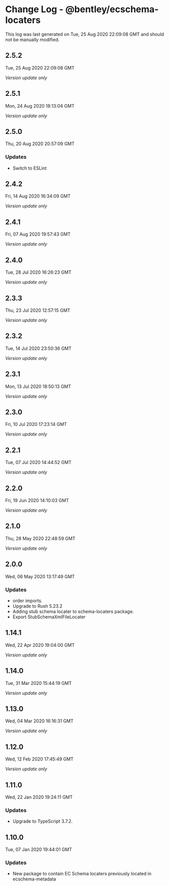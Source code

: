 # Change Log - @bentley/ecschema-locaters

This log was last generated on Tue, 25 Aug 2020 22:09:08 GMT and should not be manually modified.

## 2.5.2
Tue, 25 Aug 2020 22:09:08 GMT

*Version update only*

## 2.5.1
Mon, 24 Aug 2020 18:13:04 GMT

*Version update only*

## 2.5.0
Thu, 20 Aug 2020 20:57:09 GMT

### Updates

- Switch to ESLint

## 2.4.2
Fri, 14 Aug 2020 16:34:09 GMT

*Version update only*

## 2.4.1
Fri, 07 Aug 2020 19:57:43 GMT

*Version update only*

## 2.4.0
Tue, 28 Jul 2020 16:26:23 GMT

*Version update only*

## 2.3.3
Thu, 23 Jul 2020 12:57:15 GMT

*Version update only*

## 2.3.2
Tue, 14 Jul 2020 23:50:36 GMT

*Version update only*

## 2.3.1
Mon, 13 Jul 2020 18:50:13 GMT

*Version update only*

## 2.3.0
Fri, 10 Jul 2020 17:23:14 GMT

*Version update only*

## 2.2.1
Tue, 07 Jul 2020 14:44:52 GMT

*Version update only*

## 2.2.0
Fri, 19 Jun 2020 14:10:03 GMT

*Version update only*

## 2.1.0
Thu, 28 May 2020 22:48:59 GMT

*Version update only*

## 2.0.0
Wed, 06 May 2020 13:17:49 GMT

### Updates

- order imports.
- Upgrade to Rush 5.23.2
- Adding stub schema locater to schema-locaters package.
- Export StubSchemaXmlFileLocater

## 1.14.1
Wed, 22 Apr 2020 19:04:00 GMT

*Version update only*

## 1.14.0
Tue, 31 Mar 2020 15:44:19 GMT

*Version update only*

## 1.13.0
Wed, 04 Mar 2020 16:16:31 GMT

*Version update only*

## 1.12.0
Wed, 12 Feb 2020 17:45:49 GMT

*Version update only*

## 1.11.0
Wed, 22 Jan 2020 19:24:11 GMT

### Updates

- Upgrade to TypeScript 3.7.2.

## 1.10.0
Tue, 07 Jan 2020 19:44:01 GMT

### Updates

- New package to contain EC Schema locaters previously located in ecschema-metadata

